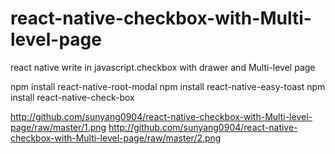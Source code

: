 # react-native-checkbox-with-Multi-level-page
react native write in javascript.checkbox with drawer and Multi-level page

npm install react-native-root-modal
npm install react-native-easy-toast
npm install react-native-check-box

http://github.com/sunyang0904/react-native-checkbox-with-Multi-level-page/raw/master/1.png
http://github.com/sunyang0904/react-native-checkbox-with-Multi-level-page/raw/master/2.png
